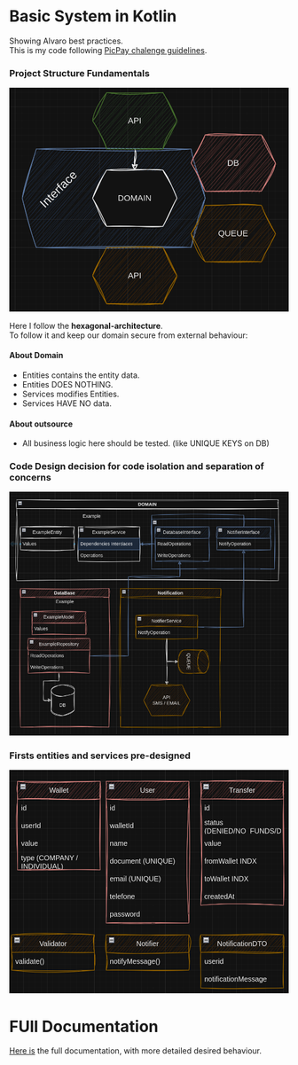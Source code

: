 # Basic System in Kotlin
Showing Alvaro best practices.  
This is my code following [PicPay chalenge guidelines](/readme/chalenge-instructions.md).

### Project Structure Fundamentals

![Project Structure Fundamentals](/readme/project-structure-fundamentals.png)

Here I follow the **hexagonal-architecture**.   
To follow it and keep our domain secure from external behaviour:

#### About Domain
- Entities contains the entity data.
- Entities DOES NOTHING.
- Services modifies Entities.
- Services HAVE NO data.
#### About outsource
- All business logic here should be tested. (like UNIQUE KEYS on DB)


### Code Design decision for code isolation and separation of concerns
![Code Structure Decision](/readme/design-decision-for-code-concerns-isolation.png)

### Firsts entities and services pre-designed
![first-entities](/readme/first-entities.png)

# FUll Documentation
[Here is](/readme/documentation-startup-guide.md) the full documentation, with more detailed desired behaviour.